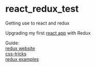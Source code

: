 # react_redux_test
Getting use to react and redux

Upgrading my first [react app](https://github.com/Nevosis/react_test) with Redux

Guide:<br />
[redux website](http://redux.js.org/docs/introduction/)<br />
[css-tricks](https://github.com/bradwestfall/CSS-Tricks-React-Series)<br />
[redux examples](https://github.com/reactjs/redux/tree/master/examples)

